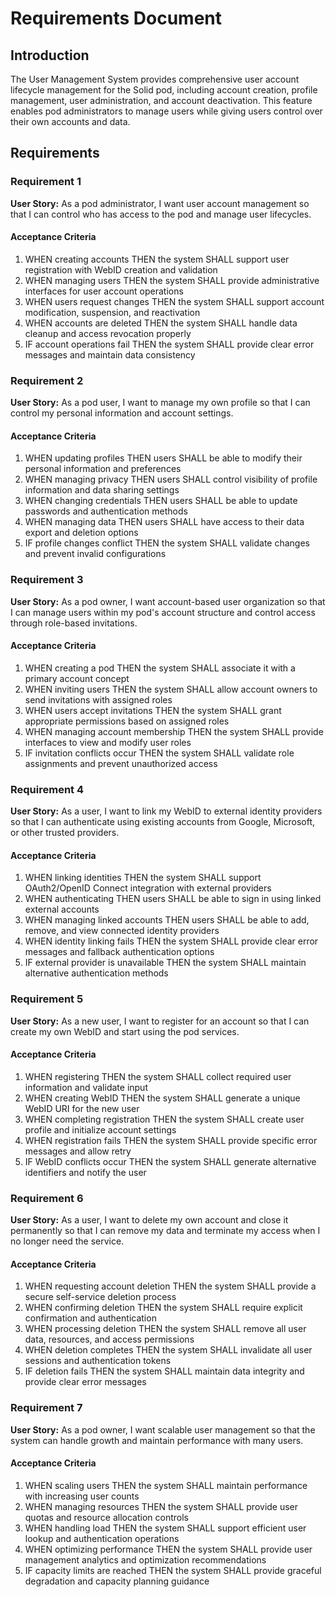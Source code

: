 # Requirements Document

## Introduction

The User Management System provides comprehensive user account lifecycle management for the Solid pod, including account creation, profile management, user administration, and account deactivation. This feature enables pod administrators to manage users while giving users control over their own accounts and data.



## Requirements

### Requirement 1

**User Story:** As a pod administrator, I want user account management so that I can control who has access to the pod and manage user lifecycles.

#### Acceptance Criteria

1. WHEN creating accounts THEN the system SHALL support user registration with WebID creation and validation
2. WHEN managing users THEN the system SHALL provide administrative interfaces for user account operations
3. WHEN users request changes THEN the system SHALL support account modification, suspension, and reactivation
4. WHEN accounts are deleted THEN the system SHALL handle data cleanup and access revocation properly
5. IF account operations fail THEN the system SHALL provide clear error messages and maintain data consistency

### Requirement 2

**User Story:** As a pod user, I want to manage my own profile so that I can control my personal information and account settings.

#### Acceptance Criteria

1. WHEN updating profiles THEN users SHALL be able to modify their personal information and preferences
2. WHEN managing privacy THEN users SHALL control visibility of profile information and data sharing settings
3. WHEN changing credentials THEN users SHALL be able to update passwords and authentication methods
4. WHEN managing data THEN users SHALL have access to their data export and deletion options
5. IF profile changes conflict THEN the system SHALL validate changes and prevent invalid configurations

### Requirement 3

**User Story:** As a pod owner, I want account-based user organization so that I can manage users within my pod's account structure and control access through role-based invitations.

#### Acceptance Criteria

1. WHEN creating a pod THEN the system SHALL associate it with a primary account concept
2. WHEN inviting users THEN the system SHALL allow account owners to send invitations with assigned roles
3. WHEN users accept invitations THEN the system SHALL grant appropriate permissions based on assigned roles
4. WHEN managing account membership THEN the system SHALL provide interfaces to view and modify user roles
5. IF invitation conflicts occur THEN the system SHALL validate role assignments and prevent unauthorized access

### Requirement 4

**User Story:** As a user, I want to link my WebID to external identity providers so that I can authenticate using existing accounts from Google, Microsoft, or other trusted providers.

#### Acceptance Criteria

1. WHEN linking identities THEN the system SHALL support OAuth2/OpenID Connect integration with external providers
2. WHEN authenticating THEN users SHALL be able to sign in using linked external accounts
3. WHEN managing linked accounts THEN users SHALL be able to add, remove, and view connected identity providers
4. WHEN identity linking fails THEN the system SHALL provide clear error messages and fallback authentication options
5. IF external provider is unavailable THEN the system SHALL maintain alternative authentication methods 

### Requirement 5

**User Story:** As a new user, I want to register for an account so that I can create my own WebID and start using the pod services.

#### Acceptance Criteria

1. WHEN registering THEN the system SHALL collect required user information and validate input
2. WHEN creating WebID THEN the system SHALL generate a unique WebID URI for the new user
3. WHEN completing registration THEN the system SHALL create user profile and initialize account settings
4. WHEN registration fails THEN the system SHALL provide specific error messages and allow retry
5. IF WebID conflicts occur THEN the system SHALL generate alternative identifiers and notify the user

### Requirement 6

**User Story:** As a user, I want to delete my own account and close it permanently so that I can remove my data and terminate my access when I no longer need the service.

#### Acceptance Criteria

1. WHEN requesting account deletion THEN the system SHALL provide a secure self-service deletion process
2. WHEN confirming deletion THEN the system SHALL require explicit confirmation and authentication
3. WHEN processing deletion THEN the system SHALL remove all user data, resources, and access permissions
4. WHEN deletion completes THEN the system SHALL invalidate all user sessions and authentication tokens
5. IF deletion fails THEN the system SHALL maintain data integrity and provide clear error messages

### Requirement 7

**User Story:** As a pod owner, I want scalable user management so that the system can handle growth and maintain performance with many users.

#### Acceptance Criteria

1. WHEN scaling users THEN the system SHALL maintain performance with increasing user counts
2. WHEN managing resources THEN the system SHALL provide user quotas and resource allocation controls
3. WHEN handling load THEN the system SHALL support efficient user lookup and authentication operations
4. WHEN optimizing performance THEN the system SHALL provide user management analytics and optimization recommendations
5. IF capacity limits are reached THEN the system SHALL provide graceful degradation and capacity planning guidance